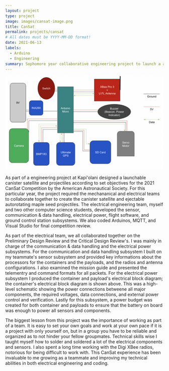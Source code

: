 ```yaml
---
layout: project
type: project
image: images/cansat-image.png
title: CanSat
permalink: projects/cansat
# All dates must be YYYY-MM-DD format!
date: 2021-06-13
labels:
  - Arduino
  - Engineering
summary: Sophomore year collaborative engineering project to launch a autonomous Can Satellite (CANSAT) that will release two payloads that will collect data while descending.
---
```


<img class="ui medium right floated rounded image" src="../images/container-electrical.png">

As part of a engineering project at Kapi'olani designed a launchable canister satellite and projectiles according to set objectives for the 2021 CanSat Competition by the American Astronautical Society. For this particular year, the project required the mechananical and electrical teams to collaborate together to create the canister satellite and ejectable autorotating maple seed projectiles. The electrical engineering team, myself and two other computer science students, developed the sensor, communication & data handling, electrical power, flight software, and ground control station subsystems. We also coded Arduinos, MQTT, and Visual Studio for final competition review.

As part of the electrical team, we all collaborated together on the Preliminary Design Review and the Critical Design Review's. I was mainly in charge of the communication & data handling and the electrical power subsystems. For the communication and data handling subsystem I built on my teammate's sensor subsystem and provided key informations about the processors for the containers and the payloads, and the radios and antenna configurations. I also examined the mission guide and presented the telementry and command formats for all packets. For the electrical power subsystem I produced the container and payload's electrical block diagram; the container's electrical block diagram is shown above. This was a high-level schematic showing the power connections betweene all major components, the required voltages, data connections, and external power control and verification. Lastly for this subsystem, a power budget was created for both container and payloads to ensure that the battery on board was enough to power all sensors and components.

The biggest lesson from this project was the importance of working as part of a team. It is easy to set your own goals and work at your own pace if it is a project with only yourself on, but in a group you have to be reliable and organized as to not hinder your fellow groupmates. Technical skills wise I taught myself how to solder and soldered a lot of the electrical components and sensors. I also spent a long time working with the Digi XBee radios, notorious for being difficult to work with. This CanSat experience has been invaluable to me growing as a teammate and improving my technical abilities in both electrical engineering and coding. 

